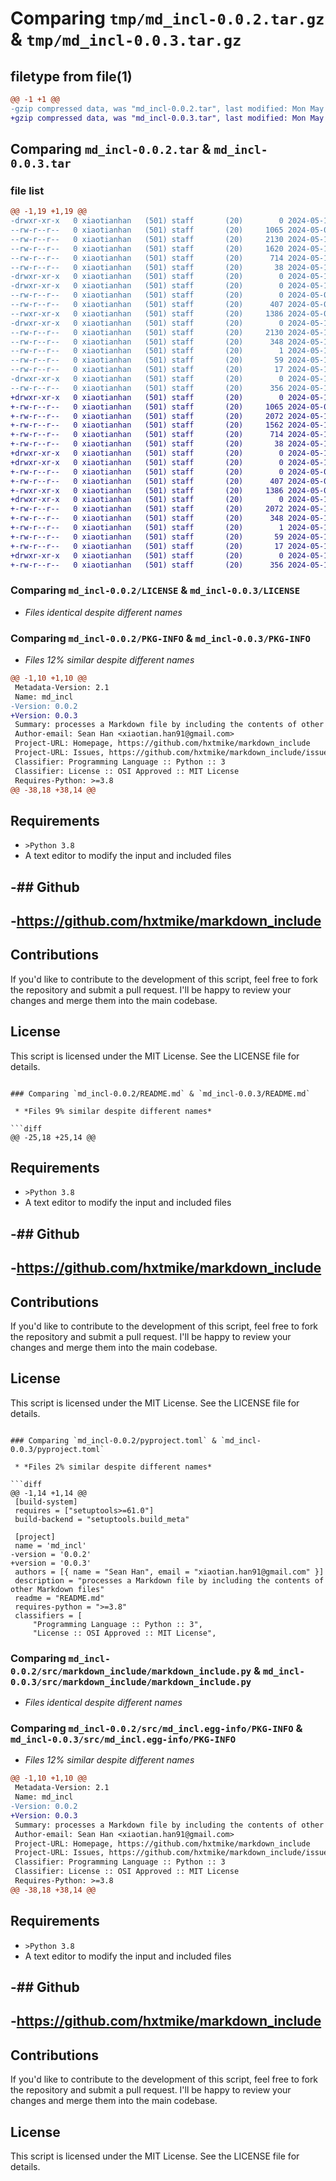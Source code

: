 # Comparing `tmp/md_incl-0.0.2.tar.gz` & `tmp/md_incl-0.0.3.tar.gz`

## filetype from file(1)

```diff
@@ -1 +1 @@
-gzip compressed data, was "md_incl-0.0.2.tar", last modified: Mon May 13 23:22:29 2024, max compression
+gzip compressed data, was "md_incl-0.0.3.tar", last modified: Mon May 13 23:24:57 2024, max compression
```

## Comparing `md_incl-0.0.2.tar` & `md_incl-0.0.3.tar`

### file list

```diff
@@ -1,19 +1,19 @@
-drwxr-xr-x   0 xiaotianhan   (501) staff       (20)        0 2024-05-13 23:22:29.314485 md_incl-0.0.2/
--rw-r--r--   0 xiaotianhan   (501) staff       (20)     1065 2024-05-09 21:05:58.000000 md_incl-0.0.2/LICENSE
--rw-r--r--   0 xiaotianhan   (501) staff       (20)     2130 2024-05-13 23:22:29.314227 md_incl-0.0.2/PKG-INFO
--rw-r--r--   0 xiaotianhan   (501) staff       (20)     1620 2024-05-13 23:20:11.000000 md_incl-0.0.2/README.md
--rw-r--r--   0 xiaotianhan   (501) staff       (20)      714 2024-05-13 23:21:43.000000 md_incl-0.0.2/pyproject.toml
--rw-r--r--   0 xiaotianhan   (501) staff       (20)       38 2024-05-13 23:22:29.314547 md_incl-0.0.2/setup.cfg
-drwxr-xr-x   0 xiaotianhan   (501) staff       (20)        0 2024-05-13 23:22:29.311800 md_incl-0.0.2/src/
-drwxr-xr-x   0 xiaotianhan   (501) staff       (20)        0 2024-05-13 23:22:29.312902 md_incl-0.0.2/src/markdown_include/
--rw-r--r--   0 xiaotianhan   (501) staff       (20)        0 2024-05-09 22:19:18.000000 md_incl-0.0.2/src/markdown_include/__init__.py
--rw-r--r--   0 xiaotianhan   (501) staff       (20)      407 2024-05-09 22:20:43.000000 md_incl-0.0.2/src/markdown_include/__main__.py
--rwxr-xr-x   0 xiaotianhan   (501) staff       (20)     1386 2024-05-09 23:13:13.000000 md_incl-0.0.2/src/markdown_include/markdown_include.py
-drwxr-xr-x   0 xiaotianhan   (501) staff       (20)        0 2024-05-13 23:22:29.313961 md_incl-0.0.2/src/md_incl.egg-info/
--rw-r--r--   0 xiaotianhan   (501) staff       (20)     2130 2024-05-13 23:22:29.000000 md_incl-0.0.2/src/md_incl.egg-info/PKG-INFO
--rw-r--r--   0 xiaotianhan   (501) staff       (20)      348 2024-05-13 23:22:29.000000 md_incl-0.0.2/src/md_incl.egg-info/SOURCES.txt
--rw-r--r--   0 xiaotianhan   (501) staff       (20)        1 2024-05-13 23:22:29.000000 md_incl-0.0.2/src/md_incl.egg-info/dependency_links.txt
--rw-r--r--   0 xiaotianhan   (501) staff       (20)       59 2024-05-13 23:22:29.000000 md_incl-0.0.2/src/md_incl.egg-info/entry_points.txt
--rw-r--r--   0 xiaotianhan   (501) staff       (20)       17 2024-05-13 23:22:29.000000 md_incl-0.0.2/src/md_incl.egg-info/top_level.txt
-drwxr-xr-x   0 xiaotianhan   (501) staff       (20)        0 2024-05-13 23:22:29.313747 md_incl-0.0.2/tests/
--rw-r--r--   0 xiaotianhan   (501) staff       (20)      356 2024-05-13 20:53:52.000000 md_incl-0.0.2/tests/test_markdown_include.py
+drwxr-xr-x   0 xiaotianhan   (501) staff       (20)        0 2024-05-13 23:24:57.595548 md_incl-0.0.3/
+-rw-r--r--   0 xiaotianhan   (501) staff       (20)     1065 2024-05-09 21:05:58.000000 md_incl-0.0.3/LICENSE
+-rw-r--r--   0 xiaotianhan   (501) staff       (20)     2072 2024-05-13 23:24:57.595274 md_incl-0.0.3/PKG-INFO
+-rw-r--r--   0 xiaotianhan   (501) staff       (20)     1562 2024-05-13 23:24:03.000000 md_incl-0.0.3/README.md
+-rw-r--r--   0 xiaotianhan   (501) staff       (20)      714 2024-05-13 23:24:48.000000 md_incl-0.0.3/pyproject.toml
+-rw-r--r--   0 xiaotianhan   (501) staff       (20)       38 2024-05-13 23:24:57.595614 md_incl-0.0.3/setup.cfg
+drwxr-xr-x   0 xiaotianhan   (501) staff       (20)        0 2024-05-13 23:24:57.592455 md_incl-0.0.3/src/
+drwxr-xr-x   0 xiaotianhan   (501) staff       (20)        0 2024-05-13 23:24:57.593598 md_incl-0.0.3/src/markdown_include/
+-rw-r--r--   0 xiaotianhan   (501) staff       (20)        0 2024-05-09 22:19:18.000000 md_incl-0.0.3/src/markdown_include/__init__.py
+-rw-r--r--   0 xiaotianhan   (501) staff       (20)      407 2024-05-09 22:20:43.000000 md_incl-0.0.3/src/markdown_include/__main__.py
+-rwxr-xr-x   0 xiaotianhan   (501) staff       (20)     1386 2024-05-09 23:13:13.000000 md_incl-0.0.3/src/markdown_include/markdown_include.py
+drwxr-xr-x   0 xiaotianhan   (501) staff       (20)        0 2024-05-13 23:24:57.594997 md_incl-0.0.3/src/md_incl.egg-info/
+-rw-r--r--   0 xiaotianhan   (501) staff       (20)     2072 2024-05-13 23:24:57.000000 md_incl-0.0.3/src/md_incl.egg-info/PKG-INFO
+-rw-r--r--   0 xiaotianhan   (501) staff       (20)      348 2024-05-13 23:24:57.000000 md_incl-0.0.3/src/md_incl.egg-info/SOURCES.txt
+-rw-r--r--   0 xiaotianhan   (501) staff       (20)        1 2024-05-13 23:24:57.000000 md_incl-0.0.3/src/md_incl.egg-info/dependency_links.txt
+-rw-r--r--   0 xiaotianhan   (501) staff       (20)       59 2024-05-13 23:24:57.000000 md_incl-0.0.3/src/md_incl.egg-info/entry_points.txt
+-rw-r--r--   0 xiaotianhan   (501) staff       (20)       17 2024-05-13 23:24:57.000000 md_incl-0.0.3/src/md_incl.egg-info/top_level.txt
+drwxr-xr-x   0 xiaotianhan   (501) staff       (20)        0 2024-05-13 23:24:57.594606 md_incl-0.0.3/tests/
+-rw-r--r--   0 xiaotianhan   (501) staff       (20)      356 2024-05-13 20:53:52.000000 md_incl-0.0.3/tests/test_markdown_include.py
```

### Comparing `md_incl-0.0.2/LICENSE` & `md_incl-0.0.3/LICENSE`

 * *Files identical despite different names*

### Comparing `md_incl-0.0.2/PKG-INFO` & `md_incl-0.0.3/PKG-INFO`

 * *Files 12% similar despite different names*

```diff
@@ -1,10 +1,10 @@
 Metadata-Version: 2.1
 Name: md_incl
-Version: 0.0.2
+Version: 0.0.3
 Summary: processes a Markdown file by including the contents of other Markdown files
 Author-email: Sean Han <xiaotian.han91@gmail.com>
 Project-URL: Homepage, https://github.com/hxtmike/markdown_include
 Project-URL: Issues, https://github.com/hxtmike/markdown_include/issues
 Classifier: Programming Language :: Python :: 3
 Classifier: License :: OSI Approved :: MIT License
 Requires-Python: >=3.8
@@ -38,18 +38,14 @@
 ```
 
 ## Requirements
 
 + `>Python 3.8`
 + A text editor to modify the input and included files
 
-## Github
-
-<https://github.com/hxtmike/markdown_include>
-
 ## Contributions
 
 If you'd like to contribute to the development of this script, feel free to fork the repository and submit a pull request. I'll be happy to review your changes and merge them into the main codebase.
 
 ## License
 
 This script is licensed under the MIT License. See the LICENSE file for details.
```

### Comparing `md_incl-0.0.2/README.md` & `md_incl-0.0.3/README.md`

 * *Files 9% similar despite different names*

```diff
@@ -25,18 +25,14 @@
 ```
 
 ## Requirements
 
 + `>Python 3.8`
 + A text editor to modify the input and included files
 
-## Github
-
-<https://github.com/hxtmike/markdown_include>
-
 ## Contributions
 
 If you'd like to contribute to the development of this script, feel free to fork the repository and submit a pull request. I'll be happy to review your changes and merge them into the main codebase.
 
 ## License
 
 This script is licensed under the MIT License. See the LICENSE file for details.
```

### Comparing `md_incl-0.0.2/pyproject.toml` & `md_incl-0.0.3/pyproject.toml`

 * *Files 2% similar despite different names*

```diff
@@ -1,14 +1,14 @@
 [build-system]
 requires = ["setuptools>=61.0"]
 build-backend = "setuptools.build_meta"
 
 [project]
 name = 'md_incl'
-version = '0.0.2'
+version = '0.0.3'
 authors = [{ name = "Sean Han", email = "xiaotian.han91@gmail.com" }]
 description = "processes a Markdown file by including the contents of other Markdown files"
 readme = "README.md"
 requires-python = ">=3.8"
 classifiers = [
     "Programming Language :: Python :: 3",
     "License :: OSI Approved :: MIT License",
```

### Comparing `md_incl-0.0.2/src/markdown_include/markdown_include.py` & `md_incl-0.0.3/src/markdown_include/markdown_include.py`

 * *Files identical despite different names*

### Comparing `md_incl-0.0.2/src/md_incl.egg-info/PKG-INFO` & `md_incl-0.0.3/src/md_incl.egg-info/PKG-INFO`

 * *Files 12% similar despite different names*

```diff
@@ -1,10 +1,10 @@
 Metadata-Version: 2.1
 Name: md_incl
-Version: 0.0.2
+Version: 0.0.3
 Summary: processes a Markdown file by including the contents of other Markdown files
 Author-email: Sean Han <xiaotian.han91@gmail.com>
 Project-URL: Homepage, https://github.com/hxtmike/markdown_include
 Project-URL: Issues, https://github.com/hxtmike/markdown_include/issues
 Classifier: Programming Language :: Python :: 3
 Classifier: License :: OSI Approved :: MIT License
 Requires-Python: >=3.8
@@ -38,18 +38,14 @@
 ```
 
 ## Requirements
 
 + `>Python 3.8`
 + A text editor to modify the input and included files
 
-## Github
-
-<https://github.com/hxtmike/markdown_include>
-
 ## Contributions
 
 If you'd like to contribute to the development of this script, feel free to fork the repository and submit a pull request. I'll be happy to review your changes and merge them into the main codebase.
 
 ## License
 
 This script is licensed under the MIT License. See the LICENSE file for details.
```

